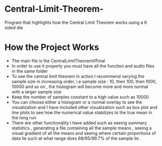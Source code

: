 # Central-Limit-Theorem-
Program that highlights how the Central Limit Theorem works using a 6 sided die

# How the Project Works 

* The main file is the CentralLimitTheoremVFinal
* In order to use it properly you must have all the function and audio files in the same folder
* To see the central limit theorem in action I recommend varying the sample size in increasing order, i.e sample size : 10, then 100, then 1000, 10000 and so on , the histogram will become more and more normal with a larger sample size
* Keep the number of samples constant to a high value such as 10000
* You can choose either a histogram or a normal overlay to see the visualization and I have included other visualization such as box plot and line plots to see how the numerical value stabilizes to the true mean in the long run.
* There are other functionality I have added such as seeing summary statistics , generating a file containing all the sample means , seeing a visual gradient of all the means and seeing where certain proportions of data lie such at what range does 68/95/99.7% of the sample lie .



